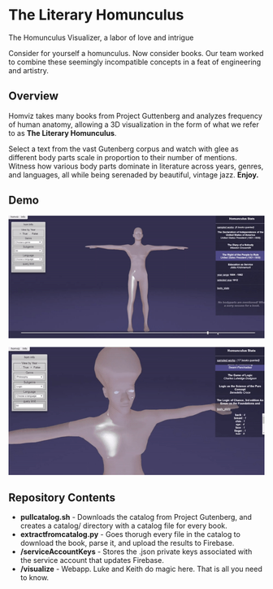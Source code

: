 # The Literary Homunculus
The Homunculus Visualizer, a labor of love and intrigue

Consider for yourself a homunculus. Now consider books. Our team worked to combine these seemingly incompatible concepts in a feat of engineering and artistry.

Overview
-------------------
Homviz takes many books from Project Guttenberg and analyzes frequency of human anatomy, allowing a 3D visualization in the form of what we refer to as **The Literary Homunculus**.

Select a text from the vast Gutenberg corpus and watch with glee as different body parts scale in proportion to their number of mentions. Witness how various body parts dominate in literature across years, genres, and languages, all while being serenaded by beautiful, vintage jazz. **Enjoy.**

Demo
-------------------
![Demo #1](hom1gif.gif)

![Demo #2](hom2gif.gif)

Repository Contents
-------------------

* **pullcatalog.sh** - Downloads the catalog from Project Gutenberg, and creates a catalog/ directory with a catalog file for every book. 
* **extractfromcatalog.py** - Goes thorugh every file in the catalog to download the book, parse it, and upload the results to Firebase.
* **/serviceAccountKeys**  - Stores the .json private keys associated with the service account that updates Firebase.
* **/visualize** - Webapp. Luke and Keith do magic here. That is all you need to know.
